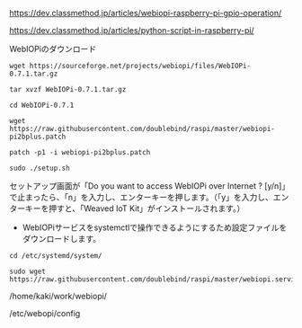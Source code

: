 https://dev.classmethod.jp/articles/webiopi-raspberry-pi-gpio-operation/

https://dev.classmethod.jp/articles/python-script-in-raspberry-pi/

WebIOPiのダウンロード
```
wget https://sourceforge.net/projects/webiopi/files/WebIOPi-0.7.1.tar.gz
```
```
tar xvzf WebIOPi-0.7.1.tar.gz
```
```
cd WebIOPi-0.7.1
```
```
wget https://raw.githubusercontent.com/doublebind/raspi/master/webiopi-pi2bplus.patch
```
```
patch -p1 -i webiopi-pi2bplus.patch
```
```
sudo ./setup.sh
```
セットアップ画面が「Do you want to access WebIOPi over Internet ? [y/n]」で止まったら、「n」を入力し、エンターキーを押します。（「y」を入力し、エンターキーを押すと、「Weaved IoT Kit」がインストールされます。）

* WebIOPiサービスをsystemctlで操作できるようにするため設定ファイルをダウンロードします。

```
cd /etc/systemd/system/
```
```
sudo wget https://raw.githubusercontent.com/doublebind/raspi/master/webiopi.service
```
/home/kaki/work/webiopi/

/etc/webopi/config